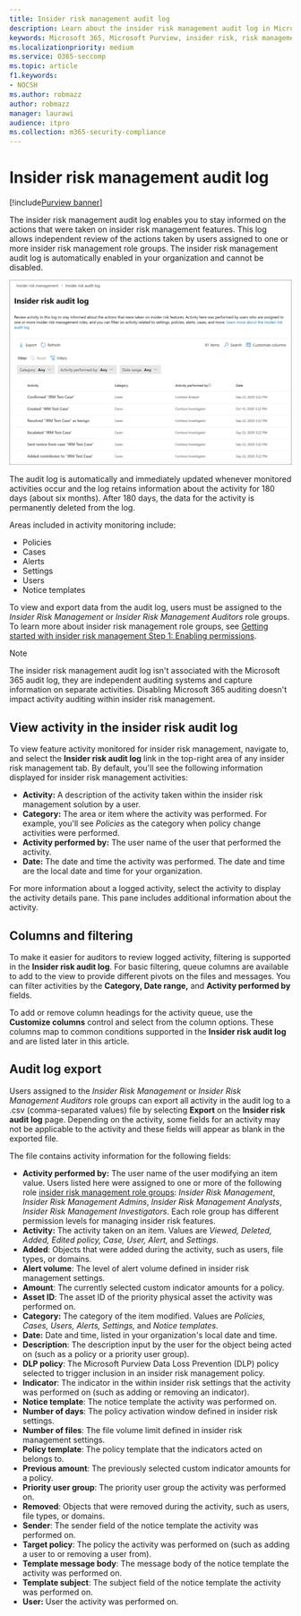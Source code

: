 ```yaml
---
title: Insider risk management audit log
description: Learn about the insider risk management audit log in Microsoft Purview
keywords: Microsoft 365, Microsoft Purview, insider risk, risk management, compliance
ms.localizationpriority: medium
ms.service: O365-seccomp
ms.topic: article
f1.keywords:
- NOCSH
ms.author: robmazz
author: robmazz
manager: laurawi
audience: itpro
ms.collection: m365-security-compliance
---
```


# Insider risk management audit log

[!include[Purview banner](../includes/purview-rebrand-banner.md)]

The insider risk management audit log enables you to stay informed on the actions that were taken on insider risk management features. This log allows independent review of the actions taken by users assigned to one or more insider risk management role groups. The insider risk management audit log is automatically enabled in your organization and cannot be disabled.

![Insider risk management audit log.](../media/insider-risk-audit-log.png)

The audit log is automatically and immediately updated whenever monitored activities occur and the log retains information about the activity for 180 days (about six months). After 180 days, the data for the activity is permanently deleted from the log.

Areas included in activity monitoring include:

- Policies
- Cases
- Alerts
- Settings
- Users
- Notice templates

To view and export data from the audit log, users must be assigned to the *Insider Risk Management* or *Insider Risk Management Auditors* role groups. To learn more about insider risk management role groups, see [Getting started with insider risk management Step 1: Enabling permissions](insider-risk-management-configure.md#step-1-required-enable-permissions-for-insider-risk-management).

> [!NOTE]
> The insider risk management audit log isn't associated with the Microsoft 365 audit log, they are independent auditing systems and capture information on separate activities. Disabling Microsoft 365 auditing doesn't impact activity auditing within insider risk management.

## View activity in the insider risk audit log

To view feature activity monitored for insider risk management, navigate to, and select the **Insider risk audit log** link in the top-right area of any insider risk management tab. By default, you'll see the following information displayed for insider risk management activities:

- **Activity:** A description of the activity taken within the insider risk management solution by a user.
- **Category:** The area or item where the activity was performed. For example, you'll see *Policies* as the category when policy change activities were performed.
- **Activity performed by:** The user name of the user that performed the activity.
- **Date:** The date and time the activity was performed. The date and time are the local date and time for your organization.

For more information about a logged activity, select the activity to display the activity details pane. This pane includes additional information about the activity.

## Columns and filtering

To make it easier for auditors to review logged activity, filtering is supported in the **Insider risk audit log**. For basic filtering, queue columns are available to add to the view to provide different pivots on the files and messages. You can filter activities by the **Category, Date range,** and **Activity performed by** fields.

To add or remove column headings for the activity queue, use the **Customize columns** control and select from the column options. These columns map to common conditions supported in the **Insider risk audit log** and are listed later in this article.

## Audit log export

Users assigned to the *Insider Risk Management* or *Insider Risk Management Auditors* role groups can export all activity in the audit log to a .csv (comma-separated values) file by selecting **Export** on the **Insider risk audit log** page. Depending on the activity, some fields for an activity may not be applicable to the activity and these fields will appear as blank in the exported file.

The file contains activity information for the following fields:

- **Activity performed by:** The user name of the user modifying an item value. Users listed here were assigned to one or more of the following role [insider risk management role groups](insider-risk-management-configure.md#step-1-required-enable-permissions-for-insider-risk-management): *Insider Risk Management*, *Insider Risk Management Admins*, *Insider Risk Management Analysts*, *Insider Risk Management Investigators*. Each role group has different permission levels for managing insider risk features.
- **Activity:** The activity taken on an item. Values are *Viewed, Deleted, Added, Edited policy, Case, User, Alert,* and *Settings.*
- **Added**: Objects that were added during the activity, such as users, file types, or domains.
- **Alert volume**: The level of alert volume defined in insider risk management settings.
- **Amount**: The currently selected custom indicator amounts for a policy.
- **Asset ID**: The asset ID of the priority physical asset the activity was performed on.
- **Category:** The category of the item modified. Values are *Policies, Cases, Users, Alerts, Settings,* and *Notice templates.*
- **Date:** Date and time, listed in your organization's local date and time.
- **Description**: The description input by the user for the object being acted on (such as a policy or a priority user group).
- **DLP policy**: The Microsoft Purview Data Loss Prevention (DLP) policy selected to trigger inclusion in an insider risk management policy.
- **Indicator**: The indicator in the within insider risk settings that the activity was performed on (such as adding or removing an indicator).
- **Notice template**: The notice template the activity was performed on.
- **Number of days**: The policy activation window defined in insider risk settings.
- **Number of files**: The file volume limit defined in insider risk management settings.
- **Policy template**: The policy template that the indicators acted on belongs to.
- **Previous amount**: The previously selected custom indicator amounts for a policy.
- **Priority user group**: The priority user group the activity was performed on.
- **Removed**: Objects that were removed during the activity, such as users, file types, or domains.
- **Sender**: The sender field of the notice template the activity was performed on.
- **Target policy**: The policy the activity was performed on (such as adding a user to or removing a user from).
- **Template message body**: The message body of the notice template the activity was performed on.
- **Template subject**: The subject field of the notice template the activity was performed on.
- **User:** User the activity was performed on.
